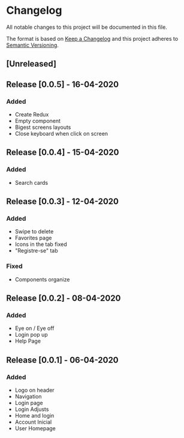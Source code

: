 # Changelog

All notable changes to this project will be documented in this file.

The format is based on [Keep a Changelog](http://keepachangelog.com/en/1.0.0/)
and this project adheres to [Semantic Versioning](http://semver.org/spec/v2.0.0.html).

## [Unreleased]

## Release [0.0.5] - 16-04-2020

### Added
-   Create Redux
-   Empty component
-   Bigest screens layouts
-   Close keyboard when click on screen

## Release [0.0.4] - 15-04-2020

### Added
-   Search cards

## Release [0.0.3] - 12-04-2020

### Added
- Swipe to delete
- Favorites page
- Icons in the tab fixed
- "Registre-se" tab

### Fixed
- Components organize

## Release [0.0.2] - 08-04-2020

### Added
- Eye on / Eye off
- Login pop up
- Help Page

## Release [0.0.1] - 06-04-2020

### Added
- Logo on header
- Navigation
- Login page
- Login Adjusts
- Home and login
- Account Inicial
- User Homepage
